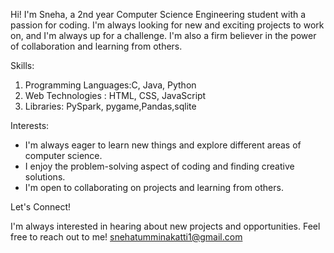 Hi! I'm Sneha, a 2nd year Computer Science Engineering student with a passion for coding. 
I'm always looking for new and exciting projects to work on, and I'm always up for a challenge.
I'm also a firm believer in the power of collaboration and learning from others.

Skills:

   1. Programming Languages:C, Java, Python
   2. Web Technologies : HTML, CSS, JavaScript
   3. Libraries: PySpark, pygame,Pandas,sqlite

Interests: 

   - I'm always eager to learn new things and explore different areas of computer science.
   - I enjoy the problem-solving aspect of coding and finding creative solutions.
   - I'm open to collaborating on projects and learning from others.

Let's Connect!

I'm always interested in hearing about new projects and opportunities. Feel free to reach out to me!
snehatumminakatti1@gmail.com
